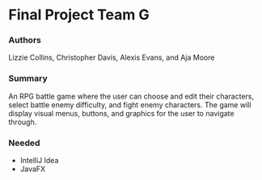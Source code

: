 # Final Project Team G

### Authors
Lizzie Collins, Christopher Davis, Alexis Evans, and Aja Moore

### Summary
An RPG battle game where the user can choose and edit their characters, select battle enemy difficulty, and fight enemy characters. The game will display visual menus, buttons, and graphics for the user to navigate through. 

### Needed
- IntelliJ Idea
- JavaFX
